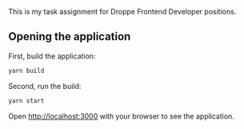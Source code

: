 This is my task assignment for Droppe Frontend Developer positions.

## Opening the application

First, build the application:

```bash
yarn build
```

Second, run the build:

```bash
yarn start
```

Open [http://localhost:3000](http://localhost:3000) with your browser to see the application.
